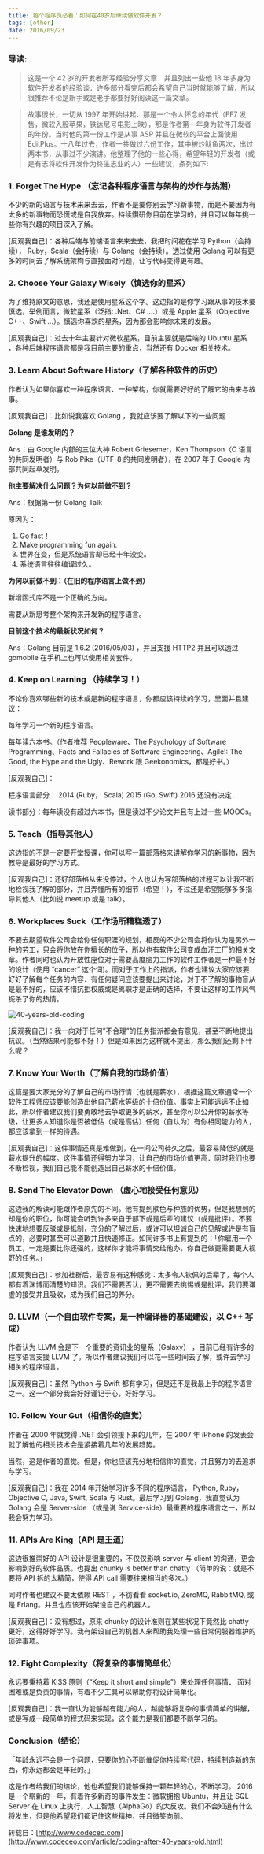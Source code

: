 ```yaml
---
title: 每个程序员必看：如何在40岁后继续做软件开发？
tags: [other]
date: 2016/09/23
---
```


### 导读:

> 这是一个 42 岁的开发者所写经验分享文章．并且列出一些他 18 年多身为软件开发者的经验谈．许多部分看完后都会希望自己当时就能够了解，所以很推荐不论是新手或是老手都要好好阅读这一篇文章。

> 故事很长，一切从 1997 年开始讲起．那是一个令人怀念的年代（FF7 发售，微软入股苹果，铁达尼号电影上映），那是作者第一年身为软件开发者的年份。当时他的第一份工作是从事 ASP 并且在微软的平台上面使用 EditPlus。十八年过去，作者一共做过六份工作，其中被炒鱿鱼两次，出过两本书，从事过不少演讲。他整理了他的一些心得，希望年轻的开发者（或是有志将软件开发作为终生志业的人）一些建议，条列如下:

### 1. Forget The Hype （忘记各种程序语言与架构的炒作与热潮）

不少的新的语言与技术来来去去，作者不是要你别去学习新事物，而是不要因为有太多的新事物而恐慌或是自我放弃。持续鑽研你目前在学习的，并且可以每年挑一些你有兴趣的项目深入了解。

[反观我自己]：各种后端与前端语言来来去去，我把时间花在学习 Python（会持续）， Ruby，Scala（会持续）与 Golang（会持续）。透过使用 Golang 可以有更多的时间去了解系统架构与直接面对问题，让写代码变得更有趣。

### 2. Choose Your Galaxy Wisely（慎选你的星系）

为了维持原文的意思，我还是使用星系这个字。这边指的是你学习跟从事的技术要慎选，举例而言，微软星系（泛指: .Net、C# ….）或是 Apple 星系（Objective C++、Swift …）。慎选你喜欢的星系，因为那会影响你未来的发展。

[反观我自己]：过去十年主要针对微软星系，目前主要就是后端的 Ubuntu 星系 ，各种后端程序语言都是我目前主要的重点，当然还有 Docker 相关技术。

### 3. Learn About Software History（了解各种软件的历史）

作者认为如果你喜欢一种程序语言、一种架构，你就需要好好的了解它的由来与故事。

[反观我自己]：比如说我喜欢 Golang ，我就应该要了解以下的一些问题：

**Golang 是谁发明的？**

Ans：由 Google 内部的三位大神 Robert Griesemer，Ken Thompson（C 语言的共同发明者）与 Rob Pike（UTF-8 的共同发明者），在 2007 年于 Google 内部共同起草发明。

**他主要解决什么问题？为何以前做不到？**

Ans：根据第一份 Golang Talk

原因为：

1. Go fast！
2. Make programming fun again.
3. 世界在变，但是系统语言却已经十年没变。
4. 系统语言往往编译过久。

**为何以前做不到：（在旧的程序语言上做不到）**

新增函式库不是一个正确的方向。

需要从新思考整个架构来开发新的程序语言。

**目前这个技术的最新状况如何？**

Ans：Golang 目前是 1.6.2 (2016/05/03) ，并且支援 HTTP2 并且可以透过 gomobile 在手机上也可以使用相关套件。

### 4. Keep on Learning （持续学习！）

不论你喜欢哪些新的技术或是新的程序语言，你都应该持续的学习，里面并且建议：

每年学习一个新的程序语言。

每年读六本书。（作者推荐 Peopleware、The Psychology of Software Programming、Facts and Fallacies of Software Engineering、Agile!: The Good, the Hype and the Ugly、Rework 跟 Geekonomics，都是好书。）

[反观我自己]：

程序语言部分： 2014 (Ruby， Scala) 2015 (Go, Swift) 2016 还没有决定．

读书部分：每年读没有超过六本书，但是读过不少论文并且有上过一些 MOOCs。

### 5. Teach（指导其他人）

这边指的不是一定要开堂授课，你可以写一篇部落格来讲解你学习的新事物，因为教导是最好的学习方式。

[反观我自己]：还好部落格从来没停过，个人也认为写部落格的过程可以让我不断地检视我了解的部分，并且弄懂所有的细节（希望！），不过还是希望能够多多指导其他人（比如说 meetup 或是 talk）。

### 6. Workplaces Suck（工作场所糟糕透了）

不要去期望软件公司会给你任何职涯的规划，相反的不少公司会将你认为是另外一种的劳工，只会将你放在你擅长的位子，所以也有软件公司变成血汗工厂的相关文章。作者同时也认为开放性座位对于需要高度脑力工作的软件工作者是一种最不好的设计（使用 “cancer” 这个词)。而对于工作上的指派，作者也建议大家应该要好好了解每个任务的内容．有任何疑问应该要提出来讨论，对于不了解的事物盲从是最不好的，应该不惜抗拒权威或是离职才是正确的选择，不要让这样的工作风气扼杀了你的热情。

![40-years-old-coding](http://static.codeceo.com/images/2016/09/40-years-old-coding.jpg)

[反观我自己]：我一向对于任何”不合理”的任务指派都会有意见，甚至不断地提出抗议。（当然结果可能都不好！）但是如果因为这样就不提出，那么我们还剩下什么呢？

### 7. Know Your Worth（了解自我的市场价值）

这篇是要大家充分的了解自己的市场行情（也就是薪水），根据这篇文章通常一个软件工程师应该要能创造出他自己薪水等级的十倍价值。事实上可能远远不止如此，所以作者建议我们要勇敢地去争取更多的薪水，甚至你可以公开你的薪水等级，让更多人知道你是否被低估（或是高估）任何（自认为）有你相同能力的人，都应该拿到一样的待遇。

[反观我自己]：这件事情还真是难做到，在一间公司待久之后，最容易降低的就是薪水提升的幅度。这件事情还得努力学习，让自己的市场价值更高．同时我们也要不断检视，我们自己能不能创造出自己薪水的十倍价值。

### 8. Send The Elevator Down （虚心地接受任何意见）

这边我的解读可能跟作者原先的不同。他有提到肤色与种族的优势，但是我想到的却是你的职位，你可能会听到许多来自于部下或是后辈的建议（或是批评）。不要快速地想要反驳或是抵制，充分的了解过后，或许可以坦诚自己的见解或许是有盲点的，必要时甚至可以道歉并且快速修正。如同许多书上有提到的：「你雇用一个员工，一定是要比你还强的，这样你才能将事情交给他办，你自己做更需要更大视野的任务。」

[反观我自己]：参加社群后，最容易有这种感觉：太多令人钦佩的后辈了，每个人都有着渊博而清楚的知识。我们不需要否认，更不需要去挑惕或是批评，我们要谦虚的接受并且吸收，成为我们自己的养分。

### 9. LLVM（一个自由软件专案，是一种编译器的基础建设，以 C++ 写成）

作者认为 LLVM 会是下一个重要的资讯业的星系（Galaxy） ，目前已经有许多的程序语言支援 LLVM 了。所以作者建议我们可以花一些时间去了解，或许去学习相关的程序语言。

[反观我自己]：虽然 Python 与 Swift 都有学习，但是还不是我最上手的程序语言之一。这一个部分我会好好谨记于心，好好学习。

### 10. Follow Your Gut（相信你的直觉）

作者在 2000 年就觉得 .NET 会引领接下来的几年，在 2007 年 iPhone 的发表会就了解他的相关技术会是紧接着几年的发展趋势。

当然，这是作者的直觉。但是，你也应该充分地相信你的直觉，并且努力的去追求与学习。

[反观我自己]：我在 2014 年开始学习许多不同的程序语言， Python, Ruby， Objective C, Java, Swift, Scala 与 Rust。最后学习到 Golang，我直觉认为 Golang 会是 Server-side （或是说 Service-side）最重要的程序语言之一，所以我会努力学习。

### 11. APIs Are King（API 是王道）

这边很推崇好的 API 设计是很重要的，不仅仅影响 server 与 client 的沟通，更会影响到好的软件品质。也提出 chunky is better than chatty （简单的说：就是不要将 API 拆的太精简，使得 API call 需要往来相当的多次。）

同时作者也建议不要太依赖 REST ，不彷看看 socket.io, ZeroMQ, RabbitMQ, 或是 Erlang。并且也应该开始架设自己的机器人。

[反观我自己]：没有想过，原来 chunky 的设计准则在某些状况下竟然比 chatty 更好，这得好好学习。我有架设自己的机器人来帮助我处理一些日常伺服器维护的琐碎事项。

### 12. Fight Complexity（将复杂的事情简单化）

永远要秉持着 KISS 原则（“Keep it short and simple”）来处理任何事情． 面对困难或是负责的事情，有着不少工具可以帮助你将设计简单化。

[反观我自己]：我一直认为能够越有能力的人，越能够将复杂的事情简单的讲解，或是写成一段简单的程式码来实现，这个能力是我们都要不断学习的。

### Conclusion（结论）

「年龄永远不会是一个问题，只要你的心不断催促你持续写代码，持续制造新的东西，你永远都会是年轻的。」

这是作者给我们的结论，他也希望我们能够保持一颗年轻的心，不断学习。 2016 是一个崭新的一年，有着许多新奇的事件发生：微软拥抱 Ubuntu，并且让 SQL Server 在 Linux 上执行，人工智慧（AlphaGo）的大反攻。我们不会知道有什么将发生，但是他希望我们都记住这些精神，并且微笑向前。

转载自：[http://www.codeceo.com](http://www.codeceo.com/article/coding-after-40-years-old.html)